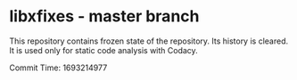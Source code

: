 # libxfixes - master branch

This repository contains frozen state of the repository.
Its history is cleared. It is used only for static code
analysis with Codacy.

Commit Time: 1693214977
